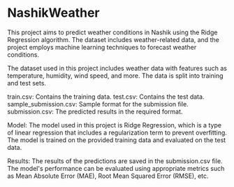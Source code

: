 # NashikWeather
This project aims to predict weather conditions in Nashik using the Ridge Regression algorithm. The dataset includes weather-related data, and the project employs machine learning techniques to forecast weather conditions.

The dataset used in this project includes weather data with features such as temperature, humidity, wind speed, and more. The data is split into training and test sets.

train.csv: Contains the training data.
test.csv: Contains the test data.
sample_submission.csv: Sample format for the submission file.
submission.csv: The predicted results in the required format.

Model:
The model used in this project is Ridge Regression, which is a type of linear regression that includes a regularization term to prevent overfitting. The model is trained on the provided training data and evaluated on the test data.

Results:
The results of the predictions are saved in the submission.csv file. The model's performance can be evaluated using appropriate metrics such as Mean Absolute Error (MAE), Root Mean Squared Error (RMSE), etc.
